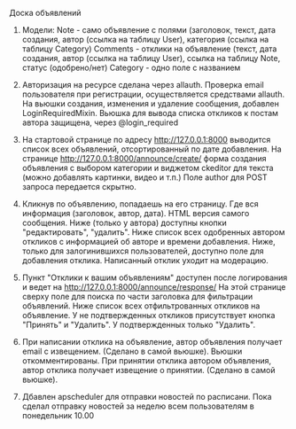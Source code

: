 Доска объявлений

1. Модели:  Note - само объявление с полями (заголовок, текст, дата создания, автор (ссылка на таблицу User), категория (ссылка на таблицу Category)
			Comments - отклики на объявление (текст, дата создания, автор (ссылка на таблицу User), ссылка на таблицу Note, статус (одобрено/нет)
			Category - одно поле с названием
			
2. Авторизация на ресурсе сделана через allauth. Проверка email пользователя при регистрации, осуществляется средствами allauth.
   На вьюшки создания, изменения и удаление сообщения, добавлен LoginRequiredMixin. Вьюшка для вывода списка откликов к постам автора защищена, через @login_required
   
3. На стартовой странице по адресу http://127.0.0.1:8000 выводится список всех объявлений, отсортированный по дате добавления. 
	На странице http://127.0.0.1:8000/announce/create/ форма создания объявления с выбором категории и виджетом ckeditor для текста (можно добавлять картинки, видео и т.п.)
	Поле author для POST запроса передается скрытно.
	
4. Кликнув по объявлению, попадаешь на его страницу. Где вся информация (заголовок, автор, дата). HTML версия самого сообщения. Ниже (только у автора) доступны
	кнопки "редактировать", "удалить". Ниже список всех одобренных автором откликов	с информацией об авторе и времени добавления. 
	Ниже, только для залогинившихся пользователей, доступно поле для добавления отклика. Написанный отклик уходит на модерацию.
	
5. Пункт "Отклики к вашим объявлениям" доступен после логирования и ведет на http://127.0.0.1:8000/announce/response/
	На этой странице сверху поле для поиска по части заголовка для фильтрации объявлений. Ниже список всех отфильтрованных откликов на объявление.
	У не подтвержденных откликов присутствует кнопка "Принять" и "Удалить". У подтвержденных только "Удалить".
	
6. При написании отклика на объявление, автор объявления получает email с извещением. (Сделано в самой вьюшке). Вьюшки откомментированы.
	При принятии отклика автором объявления, автор отклика получает извещение о принятии. (Сделано в самой вьюшке).
	
7. Дбавлен apscheduler для отправки новостей по расписани. Пока сделал отправку новостей за неделю всем пользователям в понедельник 10.00
